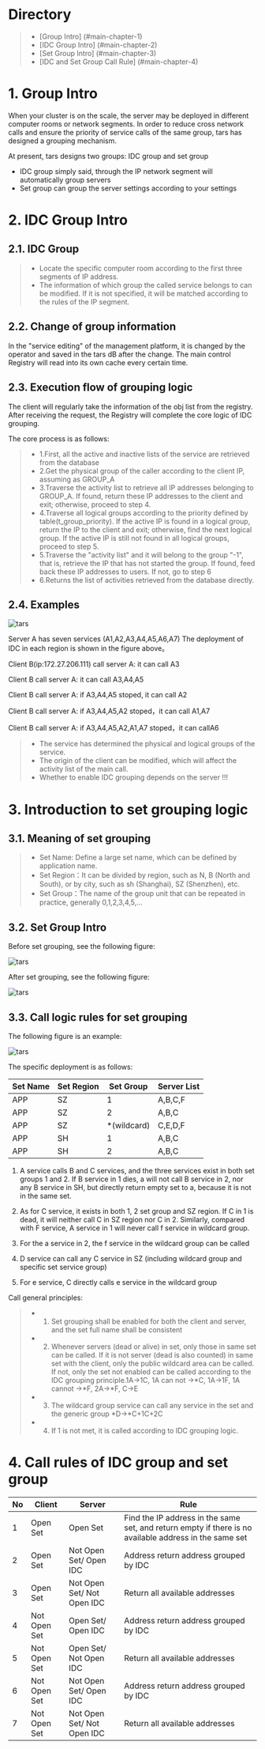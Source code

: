 # Directory
> * [Group Intro] (#main-chapter-1)
> * [IDC Group Intro] (#main-chapter-2)
> * [Set Group Intro] (#main-chapter-3)
> * [IDC and Set Group Call Rule] (#main-chapter-4)

# 1. Group Intro <a id="main-chapter-1"></a>

When your cluster is on the scale, the server may be deployed in different computer rooms or network segments. In order to reduce cross network calls and ensure the priority of service calls of the same group, tars has designed a grouping mechanism.

At present, tars designs two groups: IDC group and set group
- IDC group simply said, through the IP network segment will automatically group servers
- Set group can group the server settings according to your settings

# 2. IDC Group Intro <a id="main-chapter-2"></a>

## 2.1. IDC Group

> * Locate the specific computer room according to the first three segments of IP address.
> * The information of which group the called service belongs to can be modified. If it is not specified, it will be matched according to the rules of the IP segment.

## 2.2. Change of group information

In the "service editing" of the management platform, it is changed by the operator and saved in the tars dB after the change. The main control Registry will read into its own cache every certain time.

## 2.3. Execution flow of grouping logic

The client will regularly take the information of the obj list from the registry. After receiving the request, the Registry will complete the core logic of IDC grouping.

The core process is as follows:
> * 1.First, all the active and inactive lists of the service are retrieved from the database
> * 2.Get the physical group of the caller according to the client IP, assuming as GROUP_A
> * 3.Traverse the activity list to retrieve all IP addresses belonging to GROUP_A. If found, return these IP addresses to the client and exit; otherwise, proceed to step 4.
> * 4.Traverse all logical groups according to the priority defined by table(t_group_priority). If the active IP is found in a logical group, return the IP to the client and exit; otherwise, find the next logical group. If the active IP is still not found in all logical groups, proceed to step 5.
> * 5.Traverse the "activity list" and it will belong to the group "-1", that is, retrieve the IP that has not started the group. If found, feed back these IP addresses to users. If not, go to step 6
> * 6.Returns the list of activities retrieved from the database directly.

## 2.4. Examples

![tars](../assets/tars_idc_pic.png)

Server A has seven services (A1,A2,A3,A4,A5,A6,A7) The deployment of IDC in each region is shown in the figure above。

Client B(ip:172.27.206.111) call server A: it can call A3

Client B call server A: it can call A3,A4,A5

Client B call server A: if A3,A4,A5 stoped, it can call A2

Client B call server A: if A3,A4,A5,A2 stoped，it can call A1,A7

Client B call server A: if A3,A4,A5,A2,A1,A7 stoped，it can callA6

> * The service has determined the physical and logical groups of the service.
> * The origin of the client can be modified, which will affect the activity list of the main call.
> * Whether to enable IDC grouping depends on the server !!!

# 3. Introduction to set grouping logic <a id="main-chapter-3"></a>

## 3.1. Meaning of set grouping

> * Set Name:  Define a large set name, which can be defined by application name.
> * Set Region：It can be divided by region, such as N, B (North and South), or by city, such as sh (Shanghai), SZ (Shenzhen), etc.
> * Set Group：The name of the group unit that can be repeated in practice, generally 0,1,2,3,4,5,…

## 3.2. Set Group Intro

Before set grouping, see the following figure:

![tars](../assets/tars_set_pic1.png)

After set grouping, see the following figure:

![tars](../assets/tars_set_pic2.png)

## 3.3. Call logic rules for set grouping

The following figure is an example:

![tars](../assets/tars_set_pic3.png)

The specific deployment is as follows:

Set Name |Set Region |Set Group | Server List
---------|-----------|----------|----
APP      |SZ         |1         |A,B,C,F
APP      |SZ         |2         |A,B,C
APP      |SZ         |\*(wildcard) |C,E,D,F 
APP      |SH         |1         |A,B,C
APP      |SH         |2         |A,B,C

1. A service calls B and C services, and the three services exist in both set groups 1 and 2. If B service in 1 dies, a will not call B service in 2, nor any B service in SH, but directly return empty set to a, because it is not in the same set.

2. As for C service, it exists in both 1, 2 set group and SZ region. If C in 1 is dead, it will neither call C in SZ region nor C in 2. Similarly, compared with F service, A service in 1 will never call f service in wildcard group.

3. For the a service in 2, the f service in the wildcard group can be called

4. D service can call any C service in SZ (including wildcard group and specific set service group)

5. For e service, C directly calls e service in the wildcard group

Call general principles:
> * 1. Set grouping shall be enabled for both the client and server, and the set full name shall be consistent
> * 2. Whenever servers (dead or alive) in set, only those in same set can be called. If it is not server  (dead is also counted) in same set with the client, only the public wildcard area can be called. If not, only the set not enabled can be called according to the IDC grouping principle.1A->1C, 1A can not ->*C, 1A->1F, 1A cannot ->*F, 2A->*F, C->E 
> * 3. The wildcard group service can call any service in the set and the generic group *D->*C+1C+2C
> * 4. If 1 is not met, it is called according to IDC grouping logic.

# 4. Call rules of IDC group and set group <a id="main-chapter-3"></a>

No | Client | Server | Rule
------|-----|------|----
1 | Open Set | Open Set | Find the IP address in the same set, and return empty if there is no available address in the same set
2 | Open Set | Not Open Set/ Open IDC |Address return address grouped by IDC 
3 | Open Set | Not Open Set/ Not Open IDC |Return all available addresses
4 | Not Open Set | Open Set/ Open IDC |Address return address grouped by IDC
5 | Not Open Set | Open Set/ Not Open IDC |Return all available addresses
6 | Not Open Set | Not Open Set/ Open IDC |Address return address grouped by IDC
7 | Not Open Set | Not Open Set/ Not Open IDC |Return all available addresses